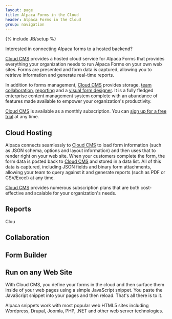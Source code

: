 ```yaml
---
layout: page
title: Alpaca Forms in the Cloud
header: Alpaca Forms in the Cloud
group: navigation
---
```

{% include JB/setup %}

Interested in connecting Alpaca forms to a hosted backend?

<a href="https://www.cloudcms.com" target="_blank">Cloud CMS</a> provides a hosted cloud service for Alpaca Forms that
provides everything your organization needs to run Alpaca Forms on your own web sites.  Forms are presented and
form data is captured, allowing you to retrieve information and generate real-time reports.

In addition to forms management, <a href="https://www.cloudcms.com" target="_blank">Cloud CMS</a> provides storage,
<a href="#collaboration">team collaboration</a>,
<a href="#reports">reporting</a> and a
<a href="#form-builder">visual form designer</a>.  It is a fully fledged enterprise content management system
complete with an abundance of features made available to empower your organization's productivity.

<a href="https://www.cloudcms.com" target="_blank">Cloud CMS</a>
is available as a monthly subscription.  You can
<a href="https://www.cloudcms.com/trial.html">sign up for a free trial</a> at any time.

<a name="hosting"></a>
## Cloud Hosting

Alpaca connects seamlessly to <a href="https://www.cloudcms.com" target="_blank">Cloud CMS</a> to load form information
(such as JSON schema, options and layout information) and then uses that to render right on your web site.  When
your customers complete the form, the form data is posted back to
<a href="https://www.cloudcms.com" target="_blank">Cloud CMS</a> and stored in a data list.  All of this data is
captured, including JSON fields and binary form attachments, allowing your team to query against it and generate
reports (such as PDF or CSV/Excel) at any time.

<a href="https://www.cloudcms.com" target="_blank">Cloud CMS</a> provides numerous subscription plans that are
both cost-effective and scalable for your organization's needs.

<a name="reports"></a>
## Reports

Clou

<a name="collaboration"></a>
## Collaboration

<a name="form-builder"></a>
## Form Builder

<a name="plugin"></a>
## Run on any Web Site

With Cloud CMS, you define your forms in the cloud and then surface them inside of your web pages using a simple
JavaScript snippet.  You paste the JavaScript snippet into your pages and then reload.  That's all there is to it.

Alpaca snippets work with most popular web HTML5 sites including Wordpress, Drupal, Joomla, PHP, .NET and other
web server technologies.